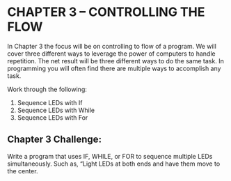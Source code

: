 # CHAPTER 3 – CONTROLLING THE FLOW
In Chapter 3 the focus will be on controlling to flow of a program. We will cover three different ways to leverage the power of computers to handle repetition. The net result will be three different ways to do the same task. In programming you will often find there are multiple ways to accomplish any task.

Work through the following:
1. Sequence LEDs with If
2. Sequence LEDs with While
3. Sequence LEDs with For
## Chapter 3 Challenge:
Write a program that uses IF, WHILE, or FOR to sequence multiple LEDs simultaneously. Such as, “Light LEDs at both ends and have them move to the center.
